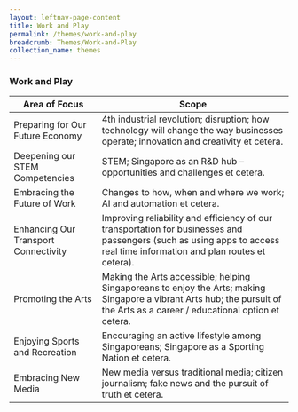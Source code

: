 ```yaml
---
layout: leftnav-page-content
title: Work and Play
permalink: /themes/work-and-play
breadcrumb: Themes/Work-and-Play
collection_name: themes
---
```

### **Work and Play**

Area of Focus|Scope
----|--------------------
Preparing for Our Future Economy | 4th industrial revolution; disruption; how technology will change the way businesses operate; innovation and creativity et cetera.
Deepening our STEM Competencies	| STEM; Singapore as an R&D hub – opportunities and challenges et cetera.
Embracing the Future of Work | Changes to how, when and where we work; AI and automation et cetera.
Enhancing Our Transport Connectivity | Improving reliability and efficiency of our transportation for businesses and passengers (such as using apps to access real time information and plan routes et cetera).
Promoting the Arts | Making the Arts accessible; helping Singaporeans to enjoy the Arts; making Singapore a vibrant Arts hub; the pursuit of the Arts as a career / educational option et cetera.
Enjoying Sports and Recreation | Encouraging an active lifestyle among Singaporeans; Singapore as a Sporting Nation et cetera.
Embracing New Media |	New media versus traditional media; citizen journalism; fake news and the pursuit of truth et cetera.
